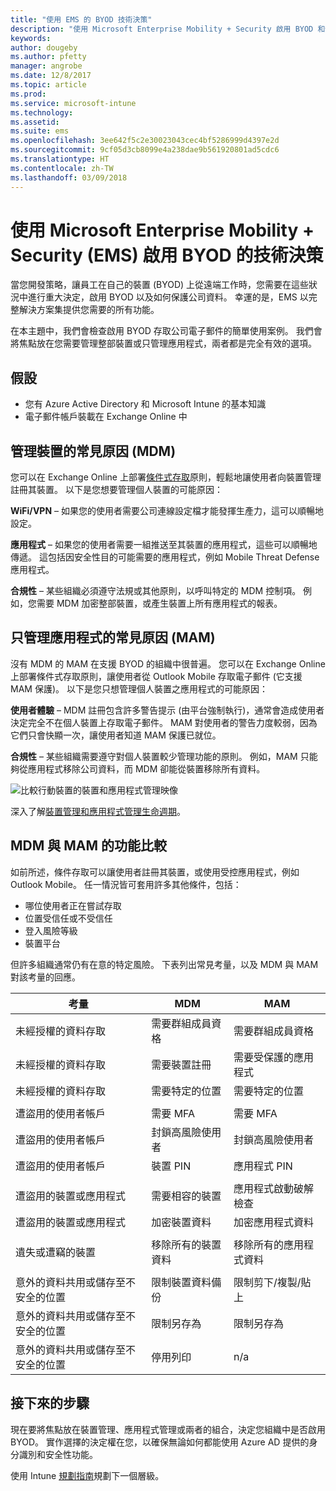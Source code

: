 ```yaml
---
title: "使用 EMS 的 BYOD 技術決策"
description: "使用 Microsoft Enterprise Mobility + Security 啟用 BYOD 和保護公司資料的主要技術決策。"
keywords: 
author: dougeby
ms.author: pfetty
manager: angrobe
ms.date: 12/8/2017
ms.topic: article
ms.prod: 
ms.service: microsoft-intune
ms.technology: 
ms.assetid: 
ms.suite: ems
ms.openlocfilehash: 3ee642f5c2e30023043cec4bf5286999d4397e2d
ms.sourcegitcommit: 9cf05d3cb8099e4a238dae9b561920801ad5cdc6
ms.translationtype: HT
ms.contentlocale: zh-TW
ms.lasthandoff: 03/09/2018
---
```

# <a name="technology-decisions-for-enabling-byod-with-microsoft-enterprise-mobility--security-ems"></a>使用 Microsoft Enterprise Mobility + Security (EMS) 啟用 BYOD 的技術決策

當您開發策略，讓員工在自己的裝置 (BYOD) 上從遠端工作時，您需要在這些狀況中進行重大決定，啟用 BYOD 以及如何保護公司資料。 幸運的是，EMS 以完整解決方案集提供您需要的所有功能。  

在本主題中，我們會檢查啟用 BYOD 存取公司電子郵件的簡單使用案例。 我們會將焦點放在您需要管理整部裝置或只管理應用程式，兩者都是完全有效的選項。

## <a name="assumptions"></a>假設
* 您有 Azure Active Directory 和 Microsoft Intune 的基本知識
* 電子郵件帳戶裝載在 Exchange Online 中

## <a name="common-reasons-to-manage-the-device-mdm"></a>管理裝置的常見原因 (MDM)
您可以在 Exchange Online 上部署[條件式存取](https://docs.microsoft.com/azure/active-directory/active-directory-conditional-access-azure-portal)原則，輕鬆地讓使用者向裝置管理註冊其裝置。 以下是您想要管理個人裝置的可能原因：

**WiFi/VPN** – 如果您的使用者需要公司連線設定檔才能發揮生產力，這可以順暢地設定。

**應用程式** – 如果您的使用者需要一組推送至其裝置的應用程式，這些可以順暢地傳遞。 這包括因安全性目的可能需要的應用程式，例如 Mobile Threat Defense 應用程式。

**合規性** – 某些組織必須遵守法規或其他原則，以呼叫特定的 MDM 控制項。 例如，您需要 MDM 加密整部裝置，或產生裝置上所有應用程式的報表。

## <a name="common-reasons-to-only-manage-the-apps-mam"></a>只管理應用程式的常見原因 (MAM)
沒有 MDM 的 MAM 在支援 BYOD 的組織中很普遍。 您可以在 Exchange Online 上部署條件式存取原則，讓使用者從 Outlook Mobile 存取電子郵件 (它支援 MAM 保護)。 以下是您只想管理個人裝置之應用程式的可能原因：

**使用者體驗** – MDM 註冊包含許多警告提示 (由平台強制執行)，通常會造成使用者決定完全不在個人裝置上存取電子郵件。 MAM 對使用者的警告力度較弱，因為它們只會快顯一次，讓使用者知道 MAM 保護已就位。

**合規性** – 某些組織需要遵守對個人裝置較少管理功能的原則。 例如，MAM 只能夠從應用程式移除公司資料，而 MDM 卻能從裝置移除所有資料。

![比較行動裝置的裝置和應用程式管理映像](./media/byod-app-device-mgmt.png)

深入了解[裝置管理和應用程式管理生命週期](introduction-device-app-lifecycles.md)。

## <a name="mdm-vs-mam-capability-comparison"></a>MDM 與 MAM 的功能比較
如前所述，條件存取可以讓使用者註冊其裝置，或使用受控應用程式，例如 Outlook Mobile。 任一情況皆可套用許多其他條件，包括：

* 哪位使用者正在嘗試存取
* 位置受信任或不受信任
*   登入風險等級
* 裝置平台

但許多組織通常仍有在意的特定風險。  下表列出常見考量，以及 MDM 與 MAM 對該考量的回應。

| 考量   |   MDM  |   MAM  |
|------------|--------|--------|
|未經授權的資料存取 | 需要群組成員資格 | 需要群組成員資格 |
|未經授權的資料存取 | 需要裝置註冊 | 需要受保護的應用程式 |
|未經授權的資料存取 | 需要特定的位置 | 需要特定的位置 |
| | | |
|遭盜用的使用者帳戶| 需要 MFA | 需要 MFA|
|遭盜用的使用者帳戶 | 封鎖高風險使用者 | 封鎖高風險使用者 |
|遭盜用的使用者帳戶 | 裝置 PIN | 應用程式 PIN |
| | | |
| 遭盜用的裝置或應用程式 | 需要相容的裝置 | 應用程式啟動破解檢查 |
| 遭盜用的裝置或應用程式 | 加密裝置資料 | 加密應用程式資料 |
| | | |
|遺失或遭竊的裝置 | 移除所有的裝置資料 | 移除所有的應用程式資料|
| | | |
| 意外的資料共用或儲存至不安全的位置 | 限制裝置資料備份 | 限制剪下/複製/貼上|
| 意外的資料共用或儲存至不安全的位置 | 限制另存為 | 限制另存為 |
|意外的資料共用或儲存至不安全的位置 | 停用列印 | n/a|

## <a name="next-steps"></a>接下來的步驟
現在要將焦點放在裝置管理、應用程式管理或兩者的組合，決定您組織中是否啟用 BYOD。 實作選擇的決定權在您，以確保無論如何都能使用 Azure AD 提供的身分識別和安全性功能。

使用 Intune [規劃指南](planning-guide.md)規劃下一個層級。

